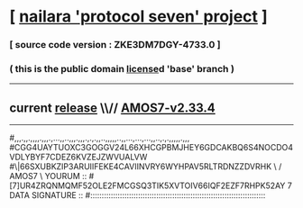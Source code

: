 
# [ [nailara 'protocol seven' project](http://nailara.network/) ]

### [ source code version : ZKE3DM7DGY-4733.0 ]

### ( this is the public domain [license](../license)d 'base' branch )
---
## current [release](https://github.com/nailara-technologies/protocol-7/releases) \\\\// [AMOS7-v2.33.4](https://github.com/nailara-technologies/protocol-7/releases/tag/AMOS7-v2.33.4)
---

#,,,.,,.,,,,.,,,.,...,,..,,,.,,,.,.,.,,..,,,,,..,,...,...,...,,..,.,.,,,,,.,,,
#CGG4UAYTUOXC3GOGGV24L66XHCGPBMJHEY6GDCAKBQ6S4NOCDO4VDLYBYF7CDEZ6KVZEJZWVUALVW
#\\\|66SXUBKZIP3ARUIIFEKE4CAVIINVRY6WYHPAV5RLTRDNZZDVRHK \ / AMOS7 \ YOURUM ::
#\[7]UR4ZRQNMQMF52OLE2FMCGSQ3TIK5XVTOIV66IQF2EZF7RHPK52AY 7  DATA SIGNATURE ::
#:::::::::::::::::::::::::::::::::::::::::::::::::::::::::::::::::::::::::::::
